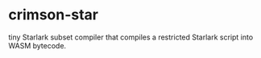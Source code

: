 # crimson-star
tiny Starlark subset compiler that compiles a restricted Starlark script into WASM bytecode.
